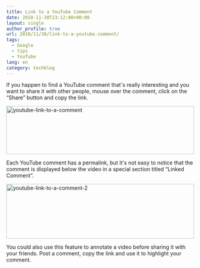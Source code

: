 ```yaml
---
title: Link to a YouTube Comment
date: 2010-11-30T23:12:00+00:00
layout: single
author_profile: true
url: 2010/11/30/link-to-a-youtube-comment/
tags:
  - Google
  - tips
  - YouTube
lang: en
category: techblog
---
```

If you happen to find a YouTube comment that's really interesting and you want to share it with other people, mouse over the comment, click on the &#8220;Share&#8221; button and copy the link.

[<img title="youtube-link-to-a-comment" border="0" alt="youtube-link-to-a-comment" src="http://lh4.ggpht.com/_vaUVXcmC3OI/TPV915Ej9nI/AAAAAAAADTo/jhNQHdOgpCk/youtube-link-to-a-comment_thumb.png?imgmax=800" width="500" height="128" />](http://lh4.ggpht.com/_vaUVXcmC3OI/TPV9zE6-jrI/AAAAAAAADTk/6EHeLeljE7g/s1600-h/youtube-link-to-a-comment%5B2%5D.png)

Each YouTube comment has a permalink, but it's not easy to notice that the comment is displayed below the video in a special section titled &#8220;Linked Comment&#8221;.

[<img title="youtube-link-to-a-comment-2" border="0" alt="youtube-link-to-a-comment-2" src="http://lh6.ggpht.com/_vaUVXcmC3OI/TPV97-9NFYI/AAAAAAAADTw/cyP_zRzdZVg/youtube-link-to-a-comment-2_thumb.png?imgmax=800" width="500" height="145" />](http://lh5.ggpht.com/_vaUVXcmC3OI/TPV95Hu_bQI/AAAAAAAADTs/RbO_rDO9KNE/s1600-h/youtube-link-to-a-comment-2%5B2%5D.png)

You could also use this feature to annotate a video before sharing it with your friends. Post a comment, copy the link and use it to highlight your comment.